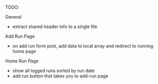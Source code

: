 TODO:

General
- extract shared header info to a single file

Add Run Page
- on add run form post, add data to local array and redirect to running home page

Home Run Page
- show all logged runs sorted by run date
- add run button that takes you to add-run page


